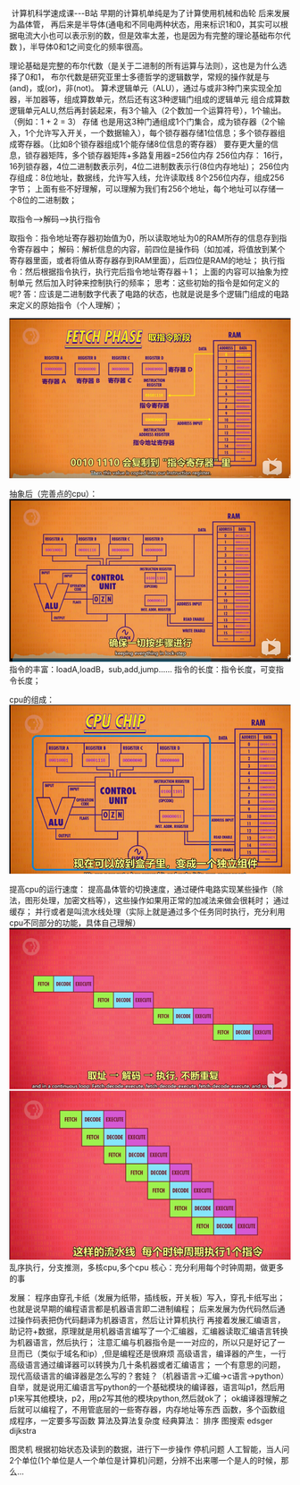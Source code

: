 ​         计算机科学速成课---B站
早期的计算机单纯是为了计算使用机械和齿轮
后来发展为晶体管，
再后来是半导体(通电和不同电两种状态，用来标识1和0，其实可以根据电流大小也可以表示别的数，但是效率太差，也是因为有完整的理论基础布尔代数   )，半导体0和1之间变化的频率很高。

理论基础是完整的布尔代数（是关于二进制的所有运算与法则），这也是为什么选择了0和1，
布尔代数是研究亚里士多德哲学的逻辑数学，常规的操作就是与(and)，或(or)，非(not)。
算术逻辑单元（ALU），通过与或非3种门来实现全加器，半加器等，组成算数单元，然后还有这3种逻辑门组成的逻辑单元
组合成算数逻辑单元ALU,然后再封装起来，有3个输入（2个数加一个运算符号），1个输出。（例如：1 + 2 = 3）
存储
也是用这3种门通组成1个门集合，成为锁存器（2个输入，1个允许写入开关，一个数据输入），每个锁存器存储1位信息；多个锁存器组成寄存器。（比如8个锁存器组成1个能存储8位信息的寄存器）
要存更大量的信息，锁存器矩阵，多个锁存器矩阵+多路复用器=256位内存
256位内存：
    16行，16列锁存器，4位二进制数表示列，4位二进制数表示行(8位内存地址)；
    256位内存组成：8位地址，数据线，允许写入线，允许读取线
8个256位内存，组成256字节；
上面有些不好理解，可以理解为我们有256个地址，每个地址可以存储一个8位的二进制数；

取指令-->解码-->执行指令

取指令：指令地址寄存器初始值为0，所以读取地址为0的RAM所存的信息存到指令寄存器中；
解码：解析信息的内容，前四位是操作码（如加减，将值放到某个寄存器里面，或者将值从寄存器存到RAM里面），后四位是RAM的地址；
执行指令：然后根据指令执行，执行完后指令地址寄存器＋1；
上面的内容可以抽象为控制单元
然后加入时钟来控制执行的频率；
思考：这些初始的指令是如何定义的呢?
答：应该是二进制数字代表了电路的状态，也就是说是多个逻辑门组成的电路来定义的原始指令（个人理解）；

![file://c:\users\baoyon~1\appdata\local\temp\tmpvkyh4o\1.png](计算机科学速成课.assets/1.png)

抽象后（完善点的cpu）：
![file://c:\users\baoyon~1\appdata\local\temp\tmpvkyh4o\2.png](计算机科学速成课.assets/2.png)
指令的丰富：loadA,loadB，sub,add,jump......
指令的长度：指令长度，可变指令长度；

cpu的组成：
![file://c:\users\baoyon~1\appdata\local\temp\tmpvkyh4o\3.png](计算机科学速成课.assets/3.png)

提高cpu的运行速度：
提高晶体管的切换速度，通过硬件电路实现某些操作（除法，图形处理，加密文档等），这些操作如果用正常的加减法来做会很耗时； 通过缓存；
并行或者是叫流水线处理（实际上就是通过多个任务同时执行，充分利用cpu不同部分的功能，具体自己理解）
![file://c:\users\baoyon~1\appdata\local\temp\tmpvkyh4o\4.png](计算机科学速成课.assets/4.png)
![file://c:\users\baoyon~1\appdata\local\temp\tmpvkyh4o\5.png](计算机科学速成课.assets/5.png)
乱序执行，分支推测，多核cpu,多个cpu
核心：充分利用每个时钟周期，做更多的事

发展：
程序由穿孔卡纸（发展为纸带，插线板，开关板）写入，穿孔卡纸写出；
也就是说早期的编程语言都是机器语言即二进制编程；
后来发展为伪代码然后通过操作码表把伪代码翻译为机器语言，然后让计算机执行
再接着发展汇编语言，助记符+数据，原理就是用机器语言编写了一个汇编器，汇编器读取汇编语言转换为机器语言，然后执行；
注意汇编与机器指令是一一对应的，所以只是好记了一旦而已（类似于域名和ip）,但是编程还是很麻烦
高级语言，编译器的产生，一行高级语言通过编译器可以转换为几十条机器或者汇编语言；
一个有意思的问题，现代高级语言的编译器是怎么写的？套娃？（机器语言->汇编->c语言->python）
自举，就是说用汇编语言写python的一个基础模块的编译器，语言叫p1，然后用p1来写其他模块，p2，用p2写其他的模块python,然后就ok了；
ok编译器理解之后就可以编程了，不用管底层的一些寄存器，内存地址等东西
函数，多个函数组成程序，一定要多写函数
算法及算法复杂度
经典算法：
    排序
    图搜索 edsger dijkstra
    
图灵机
    根据初始状态及读到的数据，进行下一步操作
    停机问题
    人工智能，当人问2个单位(1个单位是人一个单位是计算机)问题，分辨不出来哪一个是人的时候，那么...